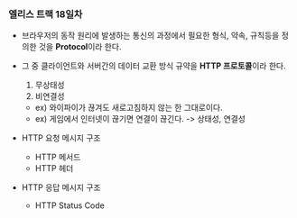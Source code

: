 ### 엘리스 트랙 18일차

- 브라우저의 동작 원리에 발생하는 통신의 과정에서 필요한 형식, 약속, 규칙등을 정의한 것을 **Protocol**이라 한다.

- 그 중 클라이언트와 서버간의 데이터 교환 방식 규약을 **HTTP 프로토콜**이라 한다.
  1. 무상태성
  2. 비연결성 
  - ex) 와이파이가 끊겨도 새로고침하지 않는 한 그대로이다.
  - ex) 게임에서 인터넷이 끊기면 연결이 끊긴다. -> 상태성, 연결성

- HTTP 요청 메시지 구조
  - HTTP 메서드
  - HTTP 헤더

- HTTP 응답 메시지 구조
  - HTTP Status Code